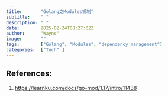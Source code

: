 ```yaml
---
title:       "Golang之Modules机制"
subtitle:    " "
description: " "
date:        2025-02-24T08:27:02Z
author:      "Wayne"
image:       ""
tags:        ["Golang", "Modules", "dependency management"]
categories:  ["Tech" ]
---
```



## References:

1. https://learnku.com/docs/go-mod/1.17/intro/11438
